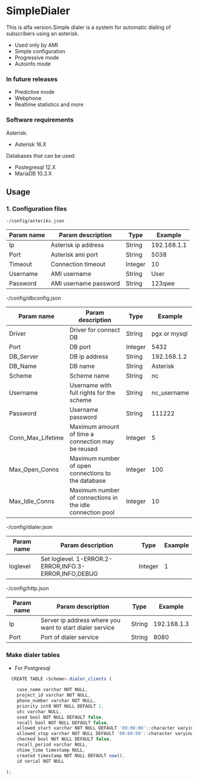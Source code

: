 # SimpleDialer
This is alfa version.Simple dialer is a system for automatic dialing of subscribers using an asterisk.
- Used only by AMI
- Simple configuration
- Progressive mode
- Autoinfo mode

### In future releases
- Predictive mode
- Webphone 
- Realtime statistics and more

### Software requirements

Asterisk:
  - Asterisk 16.X

Databases that can be used:
 - Postegresql 12.X
 - MariaDB 10.3.X

## Usage
 ### 1. Configuration files
    -/config/asteriks.json

| Param name              | Param description             | Type    | Example     |
| ----------------------- | ----------------------- | --------| --------    |
| Ip                      | Asterisk ip address     | String  | 192.168.1.1 | 
| Port                    | Asterisk ami port       | String  | 5038        |
| Timeout                 | Connection timeout      | Integer | 10          |        
| Username                | AMI username            | String  | User        |   
| Password                | AMI username password   | String  | 123qwe      |  
  
   -/config/dbconfig.json 
   
| Param name              | Param description                                                         | Type    | Example     |
| ----------------------- | ------------------------------------------------------------------- | --------| ----------- |
| Driver                  | Driver for connect DB                                               | String  | pgx or mysql| 
| Port                    | DB port                                                             | Integer | 5432        |
| DB_Server               | DB ip address                                                       | String  | 192.168.1.2 |        
| DB_Name                 | DB name                                                             | String  | Asterisk    |   
| Scheme                  | Scheme name                                                         | String  | nc          |
| Username                | Username with full  rights for the scheme                           | String  | nc_username |
| Password                | Username password                                                   | String  | 111222      |
| Conn_Max_Lifetime       | Maximum amount of time a connection may be reused                   | Integer | 5           | 
| Max_Open_Conns          | Maximum number of open connections to the database                 | Integer | 100         |
| Max_Idle_Conns          | Maximum number of connections in the idle connection pool           | Integer | 10          |

 -/config/dialer.json
 
| Param name              | Param description                                    | Type     | Example |
| ----------------------- | ---------------------------------------------------- | -------- |-------- |
| loglevel                | Set loglevel. 1-ERROR.2-ERROR,INFO.3-ERROR,INFO,DEBUG | Integer  | 1       | 
  
  -/config/http.json 

| Param name              | Param description                                    | Type     | Example |
| ----------------------- | ---------------------------------------------------- | -------- |-------- |
| Ip                      | Server ip address where you want to start dialer service| String  | 192.168.1.3|
| Port                    | Port of dialer service                               | String  | 8080     |

### Make dialer tables

* For Postgresql
   
```typescript
  CREATE TABLE <Scheme>.dialer_clients (
  
	case_name varchar NOT NULL,
	project_id varchar NOT NULL,
	phone_number varchar NOT NULL,
	priority int8 NOT NULL DEFAULT 1,
	utc varchar NULL,
	used bool NOT NULL DEFAULT false,
	recall bool NOT NULL DEFAULT false,
	allowed_start varchar NOT NULL DEFAULT '00:00:00'::character varying,
	allowed_stop varchar NOT NULL DEFAULT '00:00:00'::character varying,
	checked bool NOT NULL DEFAULT false,
	recall_period varchar NULL,
	chime_time timestamp NULL,
	created timestamp NOT NULL DEFAULT now(),
	id serial NOT NULL
  
);
```




